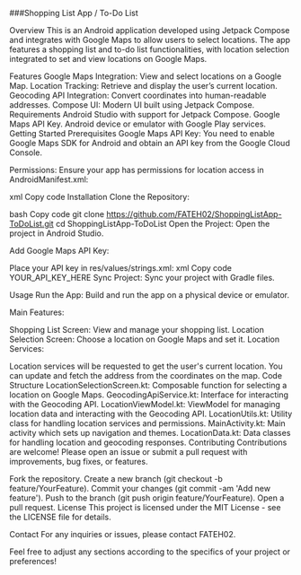 ###Shopping List App / To-Do List

Overview
This is an Android application developed using Jetpack Compose and integrates with Google Maps to allow users to select locations. The app features a shopping list and to-do list functionalities, with location selection integrated to set and view locations on Google Maps.

Features
Google Maps Integration: View and select locations on a Google Map.
Location Tracking: Retrieve and display the user’s current location.
Geocoding API Integration: Convert coordinates into human-readable addresses.
Compose UI: Modern UI built using Jetpack Compose.
Requirements
Android Studio with support for Jetpack Compose.
Google Maps API Key.
Android device or emulator with Google Play services.
Getting Started
Prerequisites
Google Maps API Key: You need to enable Google Maps SDK for Android and obtain an API key from the Google Cloud Console.

Permissions: Ensure your app has permissions for location access in AndroidManifest.xml:

xml
Copy code
<uses-permission android:name="android.permission.ACCESS_FINE_LOCATION"/>
<uses-permission android:name="android.permission.ACCESS_COARSE_LOCATION"/>
Installation
Clone the Repository:

bash
Copy code
git clone https://github.com/FATEH02/ShoppingListApp-ToDoList.git
cd ShoppingListApp-ToDoList
Open the Project: Open the project in Android Studio.

Add Google Maps API Key:

Place your API key in res/values/strings.xml:
xml
Copy code
<string name="google_maps_key">YOUR_API_KEY_HERE</string>
Sync Project: Sync your project with Gradle files.

Usage
Run the App: Build and run the app on a physical device or emulator.

Main Features:

Shopping List Screen: View and manage your shopping list.
Location Selection Screen: Choose a location on Google Maps and set it.
Location Services:

Location services will be requested to get the user's current location.
You can update and fetch the address from the coordinates on the map.
Code Structure
LocationSelectionScreen.kt: Composable function for selecting a location on Google Maps.
GeocodingApiService.kt: Interface for interacting with the Geocoding API.
LocationViewModel.kt: ViewModel for managing location data and interacting with the Geocoding API.
LocationUtils.kt: Utility class for handling location services and permissions.
MainActivity.kt: Main activity which sets up navigation and themes.
LocationData.kt: Data classes for handling location and geocoding responses.
Contributing
Contributions are welcome! Please open an issue or submit a pull request with improvements, bug fixes, or features.

Fork the repository.
Create a new branch (git checkout -b feature/YourFeature).
Commit your changes (git commit -am 'Add new feature').
Push to the branch (git push origin feature/YourFeature).
Open a pull request.
License
This project is licensed under the MIT License - see the LICENSE file for details.

Contact
For any inquiries or issues, please contact FATEH02.

Feel free to adjust any sections according to the specifics of your project or preferences!
